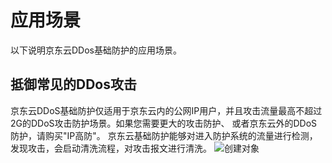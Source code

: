 # 应用场景

以下说明京东云DDos基础防护的应用场景。

## 抵御常见的DDos攻击
京东云DDoS基础防护仅适用于京东云内的公网IP用户，并且攻击流量最高不超过2G的DDoS攻击防护场景。如果您需要更大的攻击防护、
或者京东云外的DDoS防护，请购买"IP高防"。
京东云基础防护能够对进入防护系统的流量进行检测，发现攻击，会启动清洗流程，对攻击报文进行清洗。
 ![创建对象](https://github.com/jdcloudcom/cn/blob/edit/image/Basic%20Anti-DDos/Infrastructure01.png)
